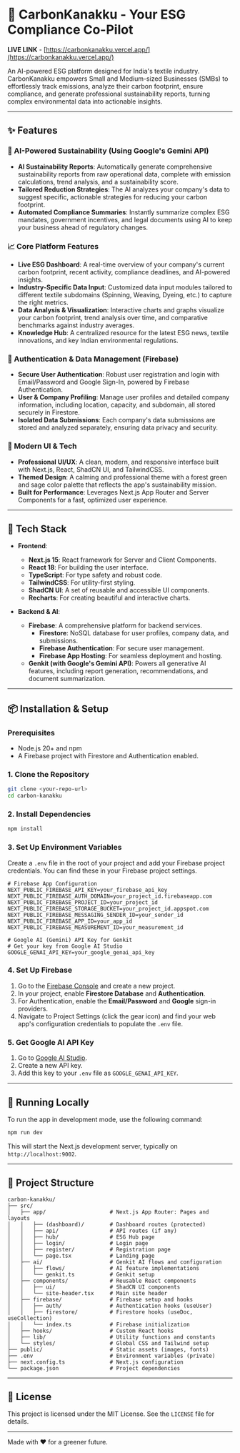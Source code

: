 # 🌿 CarbonKanakku - Your ESG Compliance Co-Pilot
**LIVE LINK** - [https://carbonkanakku.vercel.app/](https://carbonkanakku.vercel.app/)

An AI-powered ESG platform designed for India's textile industry. CarbonKanakku empowers Small and Medium-sized Businesses (SMBs) to effortlessly track emissions, analyze their carbon footprint, ensure compliance, and generate professional sustainability reports, turning complex environmental data into actionable insights.

---

## ✨ Features

### 🤖 AI-Powered Sustainability (Using Google's Gemini API)
- **AI Sustainability Reports**: Automatically generate comprehensive sustainability reports from raw operational data, complete with emission calculations, trend analysis, and a sustainability score.
- **Tailored Reduction Strategies**: The AI analyzes your company's data to suggest specific, actionable strategies for reducing your carbon footprint.
- **Automated Compliance Summaries**: Instantly summarize complex ESG mandates, government incentives, and legal documents using AI to keep your business ahead of regulatory changes.

### 📈 Core Platform Features
- **Live ESG Dashboard**: A real-time overview of your company's current carbon footprint, recent activity, compliance deadlines, and AI-powered insights.
- **Industry-Specific Data Input**: Customized data input modules tailored to different textile subdomains (Spinning, Weaving, Dyeing, etc.) to capture the right metrics.
- **Data Analysis & Visualization**: Interactive charts and graphs visualize your carbon footprint, trend analysis over time, and comparative benchmarks against industry averages.
- **Knowledge Hub**: A centralized resource for the latest ESG news, textile innovations, and key Indian environmental regulations.

### 🔐 Authentication & Data Management (Firebase)
- **Secure User Authentication**: Robust user registration and login with Email/Password and Google Sign-In, powered by Firebase Authentication.
- **User & Company Profiling**: Manage user profiles and detailed company information, including location, capacity, and subdomain, all stored securely in Firestore.
- **Isolated Data Submissions**: Each company's data submissions are stored and analyzed separately, ensuring data privacy and security.

### 📱 Modern UI & Tech
- **Professional UI/UX**: A clean, modern, and responsive interface built with Next.js, React, ShadCN UI, and TailwindCSS.
- **Themed Design**: A calming and professional theme with a forest green and sage color palette that reflects the app's sustainability mission.
- **Built for Performance**: Leverages Next.js App Router and Server Components for a fast, optimized user experience.

---

## 🚀 Tech Stack

- **Frontend**:
  - **Next.js 15**: React framework for Server and Client Components.
  - **React 18**: For building the user interface.
  - **TypeScript**: For type safety and robust code.
  - **TailwindCSS**: For utility-first styling.
  - **ShadCN UI**: A set of reusable and accessible UI components.
  - **Recharts**: For creating beautiful and interactive charts.

- **Backend & AI**:
  - **Firebase**: A comprehensive platform for backend services.
    - **Firestore**: NoSQL database for user profiles, company data, and submissions.
    - **Firebase Authentication**: For secure user management.
    - **Firebase App Hosting**: For seamless deployment and hosting.
  - **Genkit (with Google's Gemini API)**: Powers all generative AI features, including report generation, recommendations, and document summarization.

---

## 📦 Installation & Setup

### Prerequisites
- Node.js 20+ and npm
- A Firebase project with Firestore and Authentication enabled.

### 1. Clone the Repository
```bash
git clone <your-repo-url>
cd carbon-kanakku
```

### 2. Install Dependencies
```bash
npm install
```

### 3. Set Up Environment Variables
Create a `.env` file in the root of your project and add your Firebase project credentials. You can find these in your Firebase project settings.

```env
# Firebase App Configuration
NEXT_PUBLIC_FIREBASE_API_KEY=your_firebase_api_key
NEXT_PUBLIC_FIREBASE_AUTH_DOMAIN=your_project_id.firebaseapp.com
NEXT_PUBLIC_FIREBASE_PROJECT_ID=your_project_id
NEXT_PUBLIC_FIREBASE_STORAGE_BUCKET=your_project_id.appspot.com
NEXT_PUBLIC_FIREBASE_MESSAGING_SENDER_ID=your_sender_id
NEXT_PUBLIC_FIREBASE_APP_ID=your_app_id
NEXT_PUBLIC_FIREBASE_MEASUREMENT_ID=your_measurement_id

# Google AI (Gemini) API Key for Genkit
# Get your key from Google AI Studio
GOOGLE_GENAI_API_KEY=your_google_genai_api_key
```

### 4. Set Up Firebase
1.  Go to the [Firebase Console](https://console.firebase.google.com/) and create a new project.
2.  In your project, enable **Firestore Database** and **Authentication**.
3.  For Authentication, enable the **Email/Password** and **Google** sign-in providers.
4.  Navigate to Project Settings (click the gear icon) and find your web app's configuration credentials to populate the `.env` file.

### 5. Get Google AI API Key
1.  Go to [Google AI Studio](https://aistudio.google.com/app/apikey).
2.  Create a new API key.
3.  Add this key to your `.env` file as `GOOGLE_GENAI_API_KEY`.

---

## 🏃 Running Locally

To run the app in development mode, use the following command:

```bash
npm run dev
```

This will start the Next.js development server, typically on `http://localhost:9002`.

---

## 📁 Project Structure

```
carbon-kanakku/
├── src/
│   ├── app/                    # Next.js App Router: Pages and layouts
│   │   ├── (dashboard)/        # Dashboard routes (protected)
│   │   ├── api/                # API routes (if any)
│   │   ├── hub/                # ESG Hub page
│   │   ├── login/              # Login page
│   │   ├── register/           # Registration page
│   │   └── page.tsx            # Landing page
│   ├── ai/                     # Genkit AI flows and configuration
│   │   ├── flows/              # AI feature implementations
│   │   └── genkit.ts           # Genkit setup
│   ├── components/             # Reusable React components
│   │   ├── ui/                 # ShadCN UI components
│   │   └── site-header.tsx     # Main site header
│   ├── firebase/               # Firebase setup and hooks
│   │   ├── auth/               # Authentication hooks (useUser)
│   │   ├── firestore/          # Firestore hooks (useDoc, useCollection)
│   │   └── index.ts            # Firebase initialization
│   ├── hooks/                  # Custom React hooks
│   ├── lib/                    # Utility functions and constants
│   └── styles/                 # Global CSS and Tailwind setup
├── public/                     # Static assets (images, fonts)
├── .env                        # Environment variables (private)
├── next.config.ts              # Next.js configuration
└── package.json                # Project dependencies
```

---

## 📄 License
This project is licensed under the MIT License. See the `LICENSE` file for details.

---
Made with ❤️ for a greener future.
